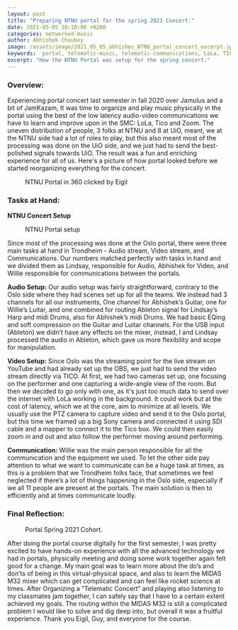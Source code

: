 ```yaml
---
layout: post
title: "Preparing NTNU portal for the spring 2021 Concert."
date: 2021-05-05 10:10:00 +0200
categories: networked-music
author: Abhishek Choubey
image: /assets/image/2021_05_05_abhishec_NTNU_portal_concert_excerpt.jpg
keywords:  portal, telematic-music, telematic-communications, LoLa, TICO, midas-m32
excerpt: "How the NTNU Portal was setup for the spring concert."
---
```



### Overview:

Experiencing portal concert last semester in fall 2020 over Jamulus and a bit of JamKazam, It was time to organize and play music physically in the portal using the best of the low latency audio-video communications we have to learn and improve upon in the SMC: LoLa, Tico and Zoom. The uneven distribution of people, 3 folks at NTNU and 8 at UiO, meant, we at the NTNU side had a lot of roles to play, but this also meant most of the processing was done on the UiO side, and we just had to send the best-polished signals towards UiO. The result was a fun and enriching experience for all of us. Here's a picture of how portal looked before we started reorganizing everything for the concert.


<figure style="float: auto">
   <img src="/assets/image/2021_05_05_abhishec_NTNU_portal_360.jpg" alt="" title="Midas hall effect" width=auto/> <figcaption>NTNU Portal in 360 clicked by Eigil</figcaption>
</figure>

### Tasks at Hand:

**NTNU Concert Setup**

<figure style="float: auto">
   <img src="/assets/image/2021_05_05_abhishec_portal_setup.jpg" alt="" title="Midas hall effect" width=auto/> <figcaption>NTNU Portal setup</figcaption>
</figure>


Since most of the processing was done at the Oslo portal, there were three main tasks at hand in Trondheim - Audio stream, Video stream, and Communications. Our numbers matched perfectly with tasks in hand and we divided them as Lindsay, responsible for Audio, Abhishek for Video, and Willie responsible for communications between the portals.

**Audio Setup:**
Our audio setup was fairly straightforward, contrary to the Oslo side where they had scenes set up for all the teams. We instead had 3 channels for all our instruments, One channel for Abhishek’s Guitar, one for Willie’s Luitar, and one combined for routing Ableton signal for Lindsay’s Harp and midi Drums, also for Abhishek’s midi Drums. We had basic EQing and soft compression on the Guitar and Luitar channels. For the USB input (Ableton) we didn’t have any effects on the mixer, instead, I and Lindsay processed the audio in Ableton, which gave us more flexibility and scope for manipulation.

**Video Setup:**
Since Oslo was the streaming point for the live stream on YouTube and had already set up the OBS, we just had to send the video stream directly via TICO. At first, we had two cameras set up, one focusing on the performer and one capturing a wide-angle view of the room. But then we decided to go only with one, as it's just too much data to send over the internet with LoLa working in the background. It could work but at the cost of latency, which we at the core, aim to minimize at all levels. We usually use the PTZ camera to capture video and send it to the Oslo portal, but this time we framed up a big Sony camera and connected it using SDI cable and a mapper to connect it to the Tico box. We could then easily zoom in and out and also follow the performer moving around performing.   

**Communication:**
Willie was the main person responsible for all the communication and the equipment we used. To let the other side pay attention to what we want to communicate can be a huge task at times, as this is a problem that we Trondheim folks face, that sometimes we feel neglected if there’s a lot of things happening in the Oslo side, especially if we all 11 people are present at the portals. The main solution is then to efficiently and at times communicate loudly.




### Final Reflection:

<figure style="float: auto">
   <img src="/assets/image/2021_05_05_abhishec_spring_cohort.JPG" alt="" title="Midas hall effect" width=auto/> <figcaption>Portal Spring 2021 Cohort. </figcaption>
</figure>

After doing the portal course digitally for the first semester, I was pretty excited to have hands-on experience with all the advanced technology we had in portals, physically meeting and doing some work together again felt good for a change. My main goal was to learn more about the do’s and don’ts of being in this virtual-physical space, and also to learn the MIDAS M32 mixer which can get complicated and can feel like rocket science at times. After Organizing a “Telematic Concert” and playing also listening to my classmates jam together, I can safely say that I have to a certain extent achieved my goals. The routing within the MIDAS M32 is still a complicated problem I would like to solve and dig deep into, but overall it was a fruitful experience. Thank you Eigil, Guy, and everyone for the course.
